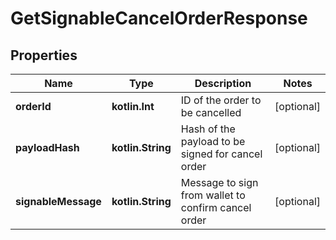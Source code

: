 
# GetSignableCancelOrderResponse

## Properties
Name | Type | Description | Notes
------------ | ------------- | ------------- | -------------
**orderId** | **kotlin.Int** | ID of the order to be cancelled |  [optional]
**payloadHash** | **kotlin.String** | Hash of the payload to be signed for cancel order |  [optional]
**signableMessage** | **kotlin.String** | Message to sign from wallet to confirm cancel order |  [optional]



